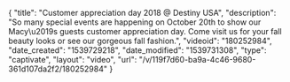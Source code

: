 {
    "title": "Customer appreciation day 2018 @ Destiny USA",
    "description": "So many special events are happening on October 20th to show our Macy\u2019s guests customer appreciation day. Come visit us for your fall beauty looks or see our gorgeous fall fashion.",
    "videoid": "180252984",
    "date_created": "1539729218",
    "date_modified": "1539731308",
    "type": "captivate",
    "layout": "video",
    "url": "\/v\/119f7d60-ba9a-4c46-9680-361d107da2f2\/180252984"
}